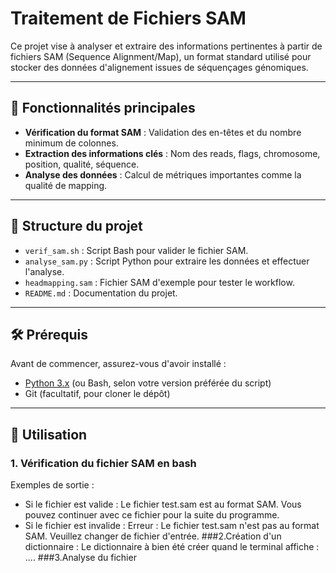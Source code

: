 # Traitement de Fichiers SAM

Ce projet vise à analyser et extraire des informations pertinentes à partir de fichiers SAM (Sequence Alignment/Map), un format standard utilisé pour stocker des données d'alignement issues de séquençages génomiques.

---
## 🚀 Fonctionnalités principales

- **Vérification du format SAM** : Validation des en-têtes et du nombre minimum de colonnes.
- **Extraction des informations clés** : Nom des reads, flags, chromosome, position, qualité, séquence.
- **Analyse des données** : Calcul de métriques importantes comme la qualité de mapping.

---
## 📂 Structure du projet

- `verif_sam.sh` : Script Bash pour valider le fichier SAM.
- `analyse_sam.py` : Script Python pour extraire les données et effectuer l'analyse.
- `headmapping.sam` : Fichier SAM d'exemple pour tester le workflow.
- `README.md` : Documentation du projet.

---
## 🛠 Prérequis
Avant de commencer, assurez-vous d'avoir installé :
- [Python 3.x](https://www.python.org/) (ou Bash, selon votre version préférée du script)
- Git (facultatif, pour cloner le dépôt)

---
## 🚀 Utilisation
### 1. Vérification du fichier SAM en bash
Exemples de sortie :
* Si le fichier est valide :
Le fichier test.sam est au format SAM.
Vous pouvez continuer avec ce fichier pour la suite du programme. 
* Si le fichier est invalide :
Erreur : Le fichier test.sam n'est pas au format SAM.
Veuillez changer de fichier d'entrée.
###2.Création d'un dictionnaire : 
Le dictionnaire à bien été créer quand le terminal affiche : .... 
###3.Analyse du fichier 

